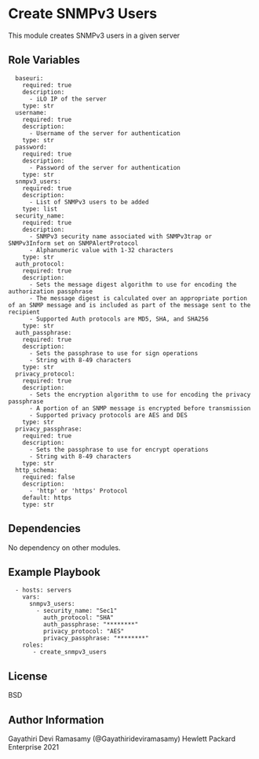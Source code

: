 Create SNMPv3 Users
=========

This module creates SNMPv3 users in a given server

Role Variables
--------------

```
  baseuri:
    required: true
    description:
      - iLO IP of the server
    type: str
  username:
    required: true
    description:
      - Username of the server for authentication
    type: str
  password:
    required: true
    description:
      - Password of the server for authentication
    type: str
  snmpv3_users:
    required: true
    description:
      - List of SNMPv3 users to be added
    type: list
  security_name:
    required: true
    description:
      - SNMPv3 security name associated with SNMPv3trap or SNMPv3Inform set on SNMPAlertProtocol
      - Alphanumeric value with 1-32 characters
    type: str
  auth_protocol:
    required: true
    description:
      - Sets the message digest algorithm to use for encoding the authorization passphrase
      - The message digest is calculated over an appropriate portion of an SNMP message and is included as part of the message sent to the recipient
      - Supported Auth protocols are MD5, SHA, and SHA256
    type: str
  auth_passphrase:
    required: true
    description:
      - Sets the passphrase to use for sign operations
      - String with 8-49 characters
    type: str
  privacy_protocol:
    required: true
    description:
      - Sets the encryption algorithm to use for encoding the privacy passphrase
      - A portion of an SNMP message is encrypted before transmission
      - Supported privacy protocols are AES and DES
    type: str
  privacy_passphrase:
    required: true
    description:
      - Sets the passphrase to use for encrypt operations
      - String with 8-49 characters
    type: str
  http_schema:
    required: false
    description:
      - 'http' or 'https' Protocol
    default: https
    type: str
```

Dependencies
------------

No dependency on other modules.

Example Playbook
----------------

```
  - hosts: servers
    vars:
      snmpv3_users:
        - security_name: "Sec1"
          auth_protocol: "SHA"
          auth_passphrase: "********"
          privacy_protocol: "AES"
          privacy_passphrase: "********"
    roles:
       - create_snmpv3_users
```
License
-------

BSD

Author Information
------------------

Gayathiri Devi Ramasamy (@Gayathirideviramasamy) Hewlett Packard Enterprise 2021 
